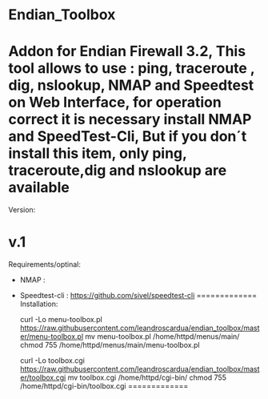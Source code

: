 # Endian_Toolbox

Addon for Endian Firewall 3.2, This tool allows to use : ping, traceroute , dig, nslookup, NMAP and Speedtest on Web Interface, for operation correct it is necessary install NMAP and SpeedTest-Cli, But if you don´t install this item, only ping, traceroute,dig and nslookup are available
=============
Version:

v.1
=============
Requirements/optinal:

- NMAP :
- Speedtest-cli : https://github.com/sivel/speedtest-cli
=============
Installation:

    curl -Lo menu-toolbox.pl https://raw.githubusercontent.com/leandroscardua/endian_toolbox/master/menu-toolbox.pl
    mv menu-toolbox.pl /home/httpd/menus/main/
    chmod 755 /home/httpd/menus/main/menu-toolbox.pl
    
    curl -Lo toolbox.cgi https://raw.githubusercontent.com/leandroscardua/endian_toolbox/master/toolbox.cgi
    mv toolbox.cgi /home/httpd/cgi-bin/
    chmod 755 /home/httpd/cgi-bin/toolbox.cgi
=============
